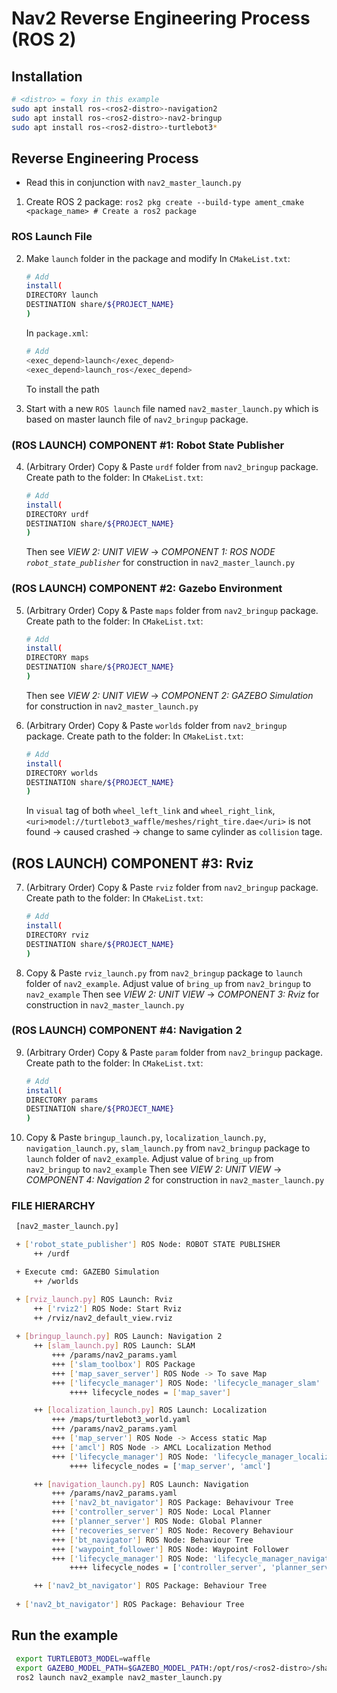 # Nav2 Reverse Engineering Process (ROS 2)

## Installation
   ```sh
   # <distro> = foxy in this example
   sudo apt install ros-<ros2-distro>-navigation2 
   sudo apt install ros-<ros2-distro>-nav2-bringup
   sudo apt install ros-<ros2-distro>-turtlebot3*
   ```
## Reverse Engineering Process

* Read this in conjunction with `nav2_master_launch.py`
1. Create ROS 2 package: `ros2 pkg create --build-type ament_cmake <package_name> # Create a ros2 package`

### ROS Launch File
2. Make `launch` folder in the package and modify
    In `CMakeList.txt`:
    ```sh
    # Add
    install(
    DIRECTORY launch
    DESTINATION share/${PROJECT_NAME}
    )
    ```
    In `package.xml`:
    ```sh
    # Add
    <exec_depend>launch</exec_depend>
    <exec_depend>launch_ros</exec_depend>
    ```

    To install the path
3. Start with a new `ROS launch` file named `nav2_master_launch.py` which is based on master launch file of `nav2_bringup` package.

### (ROS LAUNCH) COMPONENT #1: Robot State Publisher
4. (Arbitrary Order) Copy & Paste `urdf` folder from `nav2_bringup` package. Create path to the folder:
    In `CMakeList.txt`:
    ```sh
    # Add
    install(
    DIRECTORY urdf
    DESTINATION share/${PROJECT_NAME}
    )
    ```
    Then see *VIEW 2: UNIT VIEW* -> *COMPONENT 1: ROS NODE `robot_state_publisher`* for construction in `nav2_master_launch.py` 
    
### (ROS LAUNCH) COMPONENT #2: Gazebo Environment
5. (Arbitrary Order) Copy & Paste `maps` folder from `nav2_bringup` package. Create path to the folder:
    In `CMakeList.txt`:
    ```sh
    # Add
    install(
    DIRECTORY maps
    DESTINATION share/${PROJECT_NAME}
    )
    ```
    Then see *VIEW 2: UNIT VIEW* -> *COMPONENT 2: GAZEBO Simulation* for construction in `nav2_master_launch.py` 

6. (Arbitrary Order) Copy & Paste `worlds` folder from `nav2_bringup` package. Create path to the folder:
    In `CMakeList.txt`:
    ```sh
    # Add
    install(
    DIRECTORY worlds
    DESTINATION share/${PROJECT_NAME}
    )
    ```
    In `visual` tag of both `wheel_left_link` and `wheel_right_link`, `<uri>model://turtlebot3_waffle/meshes/right_tire.dae</uri>` is not found -> caused crashed -> change to same cylinder as `collision` tage.

## (ROS LAUNCH) COMPONENT #3: Rviz
7. (Arbitrary Order) Copy & Paste `rviz` folder from `nav2_bringup` package. Create path to the folder:
    In `CMakeList.txt`:
    ```sh
    # Add
    install(
    DIRECTORY rviz
    DESTINATION share/${PROJECT_NAME}
    )
    ```
8.  Copy & Paste `rviz_launch.py` from `nav2_bringup` package to `launch` folder of `nav2_example`. Adjust value of `bring_up` from `nav2_bringup` to `nav2_example` 
    Then see *VIEW 2: UNIT VIEW* -> *COMPONENT 3: Rviz* for construction in `nav2_master_launch.py` 

### (ROS LAUNCH) COMPONENT #4: Navigation 2
9. (Arbitrary Order) Copy & Paste `param` folder from `nav2_bringup` package. Create path to the folder:
    In `CMakeList.txt`:
    ```sh
    # Add
    install(
    DIRECTORY params
    DESTINATION share/${PROJECT_NAME}
    )
    ```
10. Copy & Paste `bringup_launch.py`, `localization_launch.py`, `navigation_launch.py`, `slam_launch.py` from `nav2_bringup` package to `launch` folder of `nav2_example`. Adjust value of `bring_up` from `nav2_bringup` to `nav2_example` 
    Then see *VIEW 2: UNIT VIEW* -> *COMPONENT 4: Navigation 2* for construction in `nav2_master_launch.py` 

### FILE HIERARCHY
   ```sh
    [nav2_master_launch.py]

    + ['robot_state_publisher'] ROS Node: ROBOT STATE PUBLISHER 
        ++ /urdf

    + Execute cmd: GAZEBO Simulation    
        ++ /worlds

    + [rviz_launch.py] ROS Launch: Rviz
        ++ ['rviz2'] ROS Node: Start Rviz
        ++ /rviz/nav2_default_view.rviz
    
    + [bringup_launch.py] ROS Launch: Navigation 2
        ++ [slam_launch.py] ROS Launch: SLAM
            +++ /params/nav2_params.yaml
            +++ ['slam_toolbox'] ROS Package
            +++ ['map_saver_server'] ROS Node -> To save Map
            +++ ['lifecycle_manager'] ROS Node: 'lifecycle_manager_slam'
                ++++ lifecycle_nodes = ['map_saver'] 

        ++ [localization_launch.py] ROS Launch: Localization
            +++ /maps/turtlebot3_world.yaml
            +++ /params/nav2_params.yaml
            +++ ['map_server'] ROS Node -> Access static Map
            +++ ['amcl'] ROS Node -> AMCL Localization Method
            +++ ['lifecycle_manager'] ROS Node: 'lifecycle_manager_localization'
                ++++ lifecycle_nodes = ['map_server', 'amcl']

        ++ [navigation_launch.py] ROS Launch: Navigation
            +++ /params/nav2_params.yaml
            +++ ['nav2_bt_navigator'] ROS Package: Behavivour Tree
            +++ ['controller_server'] ROS Node: Local Planner
            +++ ['planner_server'] ROS Node: Global Planner
            +++ ['recoveries_server'] ROS Node: Recovery Behaviour
            +++ ['bt_navigator'] ROS Node: Behaviour Tree
            +++ ['waypoint_follower'] ROS Node: Waypoint Follower
            +++ ['lifecycle_manager'] ROS Node: 'lifecycle_manager_navigation'
                ++++ lifecycle_nodes = ['controller_server', 'planner_server', 'recoveries_server', 'bt_navigator', 'waypoint_follower']

        ++ ['nav2_bt_navigator'] ROS Package: Behaviour Tree
    
    + ['nav2_bt_navigator'] ROS Package: Behaviour Tree
   ```

## Run the example
   ```sh
    export TURTLEBOT3_MODEL=waffle
    export GAZEBO_MODEL_PATH=$GAZEBO_MODEL_PATH:/opt/ros/<ros2-distro>/share/turtlebot3_gazebo/models # <ros2-distro> = foxy in this example
    ros2 launch nav2_example nav2_master_launch.py 
   ```
